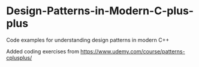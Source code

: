 # Design-Patterns-in-Modern-C-plus-plus
Code examples for understanding design patterns in modern C++

Added coding exercises from https://www.udemy.com/course/patterns-cplusplus/
